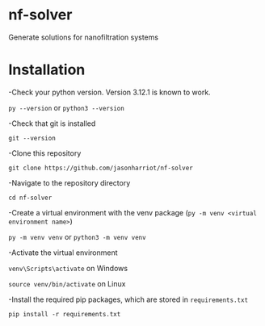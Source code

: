 # nf-solver
Generate solutions for nanofiltration systems
# Installation
-Check your python version. Version 3.12.1 is known to work.

`py --version` or `python3 --version`

-Check that git is installed

`git --version`

-Clone this repository

`git clone https://github.com/jasonharriot/nf-solver`

-Navigate to the repository directory

`cd nf-solver`

-Create a virtual environment with the venv package (`py -m venv <virtual environment name>`)

`py -m venv venv` or `python3 -m venv venv`

-Activate the virtual environment

`venv\Scripts\activate` on Windows

`source venv/bin/activate` on Linux

-Install the required pip packages, which are stored in `requirements.txt`

`pip install -r requirements.txt`

